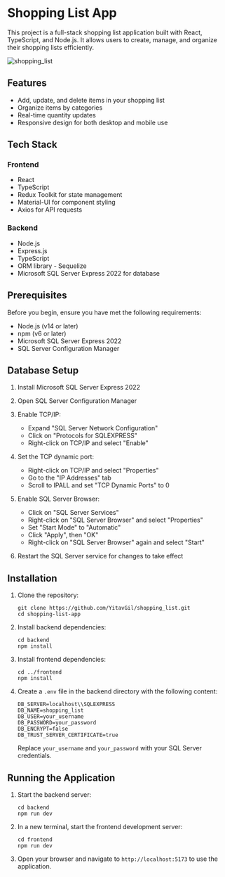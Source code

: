 # Shopping List App

This project is a full-stack shopping list application built with React, TypeScript, and Node.js. It allows users to create, manage, and organize their shopping lists efficiently.

![shopping_list](https://github.com/user-attachments/assets/3c5dae7a-89cc-4055-9744-f5d8e751b5de)

## Features

- Add, update, and delete items in your shopping list
- Organize items by categories
- Real-time quantity updates
- Responsive design for both desktop and mobile use

## Tech Stack

### Frontend
- React
- TypeScript
- Redux Toolkit for state management
- Material-UI for component styling
- Axios for API requests

### Backend
- Node.js
- Express.js
- TypeScript
- ORM library - Sequelize 
- Microsoft SQL Server Express 2022 for database


## Prerequisites

Before you begin, ensure you have met the following requirements:

- Node.js (v14 or later)
- npm (v6 or later)
- Microsoft SQL Server Express 2022
- SQL Server Configuration Manager

## Database Setup

1. Install Microsoft SQL Server Express 2022
2. Open SQL Server Configuration Manager
3. Enable TCP/IP:
   - Expand "SQL Server Network Configuration"
   - Click on "Protocols for SQLEXPRESS"
   - Right-click on TCP/IP and select "Enable"
4. Set the TCP dynamic port:
   - Right-click on TCP/IP and select "Properties"
   - Go to the "IP Addresses" tab
   - Scroll to IPALL and set "TCP Dynamic Ports" to 0
5. Enable SQL Server Browser:
   - Click on "SQL Server Services"
   - Right-click on "SQL Server Browser" and select "Properties"
   - Set "Start Mode" to "Automatic"
   - Click "Apply", then "OK"
   - Right-click on "SQL Server Browser" again and select "Start"

6. Restart the SQL Server service for changes to take effect

## Installation

1. Clone the repository:
   ```
   git clone https://github.com/YitavGil/shopping_list.git
   cd shopping-list-app
   ```

2. Install backend dependencies:
   ```
   cd backend
   npm install
   ```

3. Install frontend dependencies:
   ```
   cd ../frontend
   npm install
   ```

4. Create a `.env` file in the backend directory with the following content:
   ```
   DB_SERVER=localhost\\SQLEXPRESS
   DB_NAME=shopping_list
   DB_USER=your_username
   DB_PASSWORD=your_password
   DB_ENCRYPT=false
   DB_TRUST_SERVER_CERTIFICATE=true
   ```
   Replace `your_username` and `your_password` with your SQL Server credentials.

## Running the Application

1. Start the backend server:
   ```
   cd backend
   npm run dev
   ```

2. In a new terminal, start the frontend development server:
   ```
   cd frontend
   npm run dev
   ```

3. Open your browser and navigate to `http://localhost:5173` to use the application.

